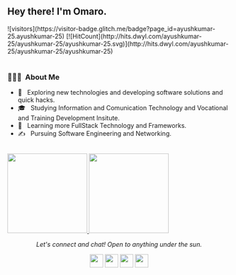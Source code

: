 <!--
**ogeeDeveloper/ogeeDeveloper** is a ✨ _special_ ✨ repository because its `README.md` (this file) appears on your GitHub profile.
### Hi there 👋
Here are some ideas to get you started:

- 🔭 I’m currently working on ...
- 🌱 I’m currently learning ...
- 👯 I’m looking to collaborate on ...
- 🤔 I’m looking for help with ...
- 💬 Ask me about ...
- 📫 How to reach me: ...
- 😄 Pronouns: ...
- ⚡ Fun fact: ...
-->
<h2> Hey there! I'm Omaro.</h2> 
![visitors](https://visitor-badge.glitch.me/badge?page_id=ayushkumar-25.ayushkumar-25)
[![HitCount](http://hits.dwyl.com/ayushkumar-25/ayushkumar-25/ayushkumar-25.svg)](http://hits.dwyl.com/ayushkumar-25/ayushkumar-25/ayushkumar-25) <br> <br>

<h3> 👨🏻‍💻 &nbsp;About Me </h3>

- 🤔 &nbsp; Exploring new technologies and developing software solutions and quick hacks.
- 🎓 &nbsp; Studying Information and Comunication Technology and Vocational and Training Development Insitute.
- 🌱 &nbsp; Learning more FullStack Technology and Frameworks.
- ✍️ &nbsp; Pursuing Software Engineering and Networking.
<br/>

<a href="https://github.com/ogeeDeveloper">
  <img height="180em" src="https://github-readme-stats.vercel.app/api?username=ogeeDeveloper&theme=buefy&show_icons=true" />
  <img height="180em" src="https://github-readme-stats.vercel.app/api/top-langs/?username=ogeeDeveloper&theme=buefy&layout=compact" />
</a>

<br/>
<p align="center">
  <i>Let's connect and chat! Open to anything under the sun.</i>

  <p align="center">
    <a href="https://twitter.com/DeveloperOgee" alt="Twitter"><img src="https://github.com/nitish-awasthi/nitish-awasthi/blob/master/twitter.png" height="30" width="30"></a>     
    <a href="https://www.linkedin.com/in/ogeedeveloper/" alt="Linkedin"><img src="https://github.com/nitish-awasthi/nitish-awasthi/blob/master/174857.png" height="30" width="30"></a>
  <a href="https://www.instagram.com/meenitish" alt="Instagram"><img src="https://github.com/nitish-awasthi/nitish-awasthi/blob/master/instagram-logo-png-transparent-background-hd-3.png" height="30" width="30"></a>
  <a href="https://dev.to/ogeedeveloper" alt="dev.to"><img src="https://github.com/nitish-awasthi/nitish-awasthi/blob/master/download.png" height="30" width="30"></a>
<!--   <a href="https://codechef.com/anitish_225" alt="Codechef"><img src="https://github.com/nitish-awasthi/nitish-awasthi/blob/master/c5d9fc1e18bcf039f464c2ab6cfb3eb6.jpg" height="30" width="30"></a>
    <a href="mailto:anitish.225@gmail.com" alt="Contact me"><img src="https://github.com/nitish-awasthi/nitish-awasthi/blob/master/gmail-512.webp" height="30" width="30"></a>
    <a href="https://nitishawasthi.com" alt="My site"><img src="https://raw.githubusercontent.com/jayehernandez/jayehernandez/3f5402efef9a0ae89211a6e04609558e862ca616/readme/external-link-line.svg"></a>
  </p>
 -->
